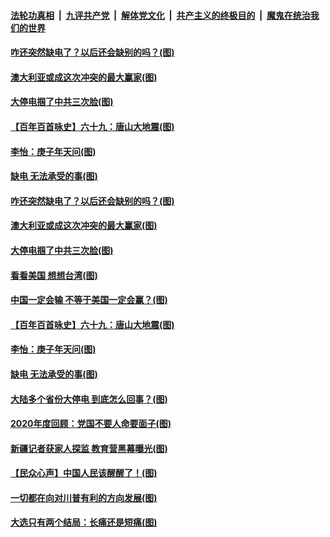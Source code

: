 ####  [法轮功真相](../../../../basic/blob/master/README.md?t=12230931) &nbsp;|&nbsp; [九评共产党](../../../../9ping.md/blob/master/README.md?t=12230931) &nbsp;|&nbsp; [解体党文化](../../../../jtdwh.md/blob/master/README.md?t=12230931)  &nbsp;|&nbsp; [共产主义的终极目的](../../../../gczydzjmd.md/blob/master/README.md?t=12230931) &nbsp;|&nbsp; [魔鬼在统治我们的世界](../../../../mgztzwmdsj.md/blob/master/README.md?t=12230931) 

#### [咋还突然缺电了？以后还会缺别的吗？(图)](../pages/p4/956716.md?t=12230931) 

#### [澳大利亚或成这次冲突的最大赢家(图)](../pages/p4/956724.md?t=12230931) 

#### [大停电掴了中共三次脸(图)](../pages/p4/956729.md?t=12230931) 

#### [【百年百首咏史】六十九：唐山大地震(图)](../pages/p4/956719.md?t=12230931) 

#### [李怡：庚子年天问(图)](../pages/p4/956601.md?t=12230931) 

#### [缺电 无法承受的事(图)](../pages/p4/956604.md?t=12230931) 

#### [咋还突然缺电了？以后还会缺别的吗？(图)](../pages/p4/956716.md?t=12230931) 

#### [澳大利亚或成这次冲突的最大赢家(图)](../pages/p4/956724.md?t=12230931) 

#### [大停电掴了中共三次脸(图)](../pages/p4/956729.md?t=12230931) 

#### [看看美国 想想台湾(图)](../pages/p4/956723.md?t=12230931) 

#### [中国一定会输 不等于美国一定会赢？(图)](../pages/p4/956720.md?t=12230931) 

#### [【百年百首咏史】六十九：唐山大地震(图)](../pages/p4/956719.md?t=12230931) 



#### [李怡：庚子年天问(图)](../pages/p4/956601.md?t=12230931) 

#### [缺电 无法承受的事(图)](../pages/p4/956604.md?t=12230931) 

#### [大陆多个省份大停电 到底怎么回事？(图)](../pages/p4/956600.md?t=12230931) 

#### [2020年度回顾：党国不要人命要面子(图)](../pages/p4/956598.md?t=12230931) 




#### [新疆记者获家人探监 教育营黑幕曝光(图)](../pages/p4/956517.md?t=12230931) 

#### [【民众心声】中国人民该醒醒了！(图)](../pages/p4/956239.md?t=12230931) 


#### [一切都在向对川普有利的方向发展(图)](../pages/p4/956511.md?t=12230931) 

#### [大选只有两个结局：长痛还是短痛(图)](../pages/p4/956505.md?t=12230931) 

